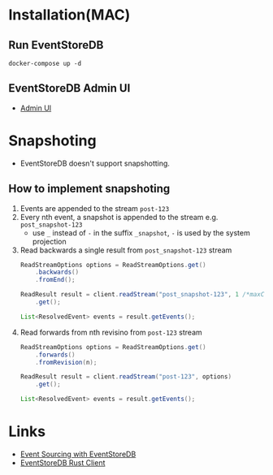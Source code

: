 # Installation(MAC)
## Run EventStoreDB 
```shell
docker-compose up -d 
```

## EventStoreDB Admin UI 
- [Admin UI](http://localhost:2113)

# Snapshoting 
- EventStoreDB doesn't support snapshotting.

## How to implement snapshoting
1. Events are appended to the stream `post-123`
2. Every nth event, a snapshot is appended to the stream e.g. `post_snapshot-123`
   - use `_` instead of `-` in the suffix `_snapshot`, `-` is used by the system projection 
3. Read backwards a single result from `post_snapshot-123` stream 
    ```java 
    ReadStreamOptions options = ReadStreamOptions.get()
        .backwards()
        .fromEnd();

    ReadResult result = client.readStream("post_snapshot-123", 1 /*maxCount*/, options)
        .get();

    List<ResolvedEvent> events = result.getEvents();
    ```
4. Read forwards from nth revisino from `post-123` stream 
    ```java
    ReadStreamOptions options = ReadStreamOptions.get()
        .forwards()
        .fromRevision(n);

    ReadResult result = client.readStream("post-123", options)
        .get();

    List<ResolvedEvent> events = result.getEvents();
    ```

# Links 
- [Event Sourcing with EventStoreDB](https://github.com/eugene-khyst/eventstoredb-event-sourcing)
- [EventStoreDB Rust Client](https://github.com/EventStore/EventStoreDB-Client-Rust)
